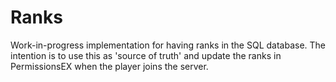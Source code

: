 # Ranks
Work-in-progress implementation for having ranks in the SQL database. The intention is to use this as 'source of truth' and update the ranks in PermissionsEX when the player joins the server.